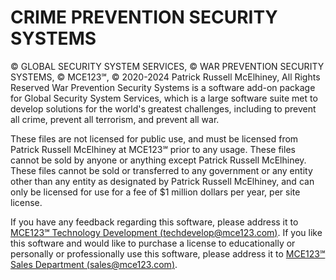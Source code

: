 # CRIME PREVENTION SECURITY SYSTEMS
© GLOBAL SECURITY SYSTEM SERVICES, © WAR PREVENTION SECURITY SYSTEMS, © MCE123℠, © 2020-2024 Patrick Russell McElhiney, All Rights Reserved
War Prevention Security Systems is a software add-on package for Global Security System Services, which is a large software suite met to develop solutions for the world's greatest challenges, including to prevent all crime, prevent all terrorism, and prevent all war.

These files are not licensed for public use, and must be licensed from Patrick Russell McElhiney at MCE123℠ prior to any usage. These files cannot be sold by anyone or anything except Patrick Russell McElhiney. These files cannot be sold or transferred to any government or any entity other than any entity as designated by Patrick Russell McElhiney, and can only be licensed for use for a fee of $1 million dollars per year, per site license.

If you have any feedback regarding this software, please address it to [MCE123℠ Technology Development (techdevelop@mce123.com)](mailto:techdevelop@mce123.com).
If you like this software and would like to purchase a license to educationally or personally or professionally use this software, please address it to [MCE123℠ Sales Department (sales@mce123.com)](mailto:sales@mce123.com).
